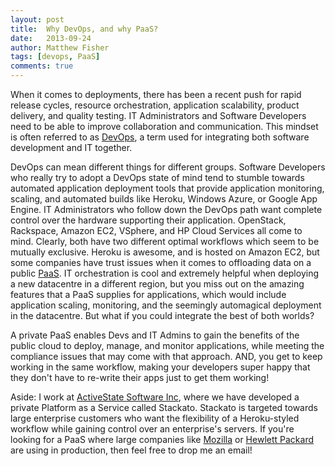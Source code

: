 ```yaml
---
layout: post
title:  Why DevOps, and why PaaS?
date:   2013-09-24
author: Matthew Fisher
tags: [devops, PaaS]
comments: true
---
```


When it comes to deployments, there has been a recent push for rapid release cycles, resource orchestration, application scalability, product delivery, and quality testing. IT Administrators and Software Developers need to be able to improve collaboration and communication. This mindset is often referred to as [DevOps][devops], a term used for integrating both software development and IT together.

DevOps can mean different things for different groups. Software Developers who really try to adopt a DevOps state of mind tend to stumble towards automated application deployment tools that provide application monitoring, scaling, and automated builds like Heroku, Windows Azure, or Google App Engine. IT Administrators who follow down the DevOps path want complete control over the hardware supporting their application. OpenStack, Rackspace, Amazon EC2, VSphere, and HP Cloud Services all come to mind. Clearly, both have two different optimal workflows which seem to be mutually exclusive. Heroku is awesome, and is hosted on Amazon EC2, but some companies have trust issues when it comes to offloading data on a public [PaaS][paas]. IT orchestration is cool and extremely helpful when deploying a new datacentre in a different region, but you miss out on the amazing features that a PaaS supplies for applications, which would include application scaling, monitoring, and the seemingly automagical deployment in the datacentre. But what if you could integrate the best of both worlds?

A private PaaS enables Devs and IT Admins to gain the benefits of the public cloud to deploy, manage, and monitor applications, while meeting the compliance issues that may come with that approach. AND, you get to keep working in the same workflow, making your developers super happy that they don't have to re-write their apps just to get them working!

Aside: I work at [ActiveState Software Inc][as], where we have developed a private Platform as a Service called Stackato. Stackato is targeted towards large enterprise customers who want the flexibility of a Heroku-styled workflow while gaining control over an enterprise's servers. If you're looking for a PaaS where large companies like [Mozilla](http://insights.wired.com/profiles/blogs/upholding-the-open-web-with-paas-an-interview-with-mozilla-s-1#axzz2SGVdxYmm) or [Hewlett Packard](http://www.activestate.com/blog/2012/12/why-hp-chose-stackato-and-why-it-matters) are using in production, then feel free to drop me an email!

[as]: http://activestate.com/
[devops]: http://en.wikipedia.org/wiki/DevOps
[paas]: http://en.wikipedia.org/wiki/Platform_as_a_service
